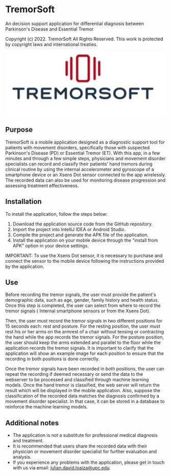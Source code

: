 # TremorSoft
An decision support application for differential diagnosis between Parkinson's Disease and Essential Tremor

Copyright (c) 2022. TremorSoft
All Rights Reserved. This work is protected by copyright laws and international treaties.

<p align="center"> 
  <img width="600" height="200" src=https://github.com/jdloaizad/TremorSoft/blob/master/app/src/main/res/drawable/logo.png>
</p>

## Purpose

TremorSoft is a mobile application designed as a diagnostic support tool for patients with movement disorders, specifically those with suspected Parkinson's Disease (PD) or Essential Tremor (ET). With this app, in a few minutes and through a few simple steps, physicians and movement disorder specialists can record and classify their patients' hand tremors during clinical routine by using the internal accelerometer and gyroscope of a smartphone device or an Xsens Dot sensor connected to the app wirelessly. The recorded data can also be used for monitoring disease progression and assessing treatment effectiveness.


## Installation

To install the application, follow the steps below:

1. Download the application source code from the GitHub repository.
2. Import the project into IntelliJ IDEA or Android Studio.
3. Compile the project and generate the APK file of the application.
4. Install the application on your mobile device through the "install from APK" option in your device settings.

IMPORTANT: To use the Xsens Dot sensor, it is necessary to purchase and connect the sensor to the mobile device following the instructions provided by the application.

## Use

Before recording the tremor signals, the user must provide the patient's demographic data, such as age, gender, family history and health status. Once this step is completed, the user can select from where to record the tremor signals ( Internal smartphone sensors or from the Xsens Dot).

Then, the user must record the tremor signals in two different positions for 15 seconds each: rest and posture. For the resting position, the user must rest his or her arms on the armrest of a chair without tensing or contracting the hand while the app records the tremor signals. For the posture position, the user should keep the arms extended and parallel to the floor while the application records the tremor signals. It is important to clarify that the application will show an example image for each position to ensure that the recording in both positions is done correctly.

Once the tremor signals have been recorded in both positions, the user can repeat the recording if deemed necessary or send the data to the webserver to be processed and classified through machine learning models. Once the hand tremor is classified, the web server will return the result which will be displayed in the mobile application. Also, suppose the classification of the recorded data matches the diagnosis confirmed by a movement disorder specialist. In that case, it can be stored in a database to reinforce the machine learning models.

## Additional notes
- The application is not a substitute for professional medical diagnosis and treatment.
- It is recommended that users share the recorded data with their physician or movement disorder specialist for further evaluation and analysis.
- If you experience any problems with the application, please get in touch with us via email: julian.david.loaiza@upc.edu.
